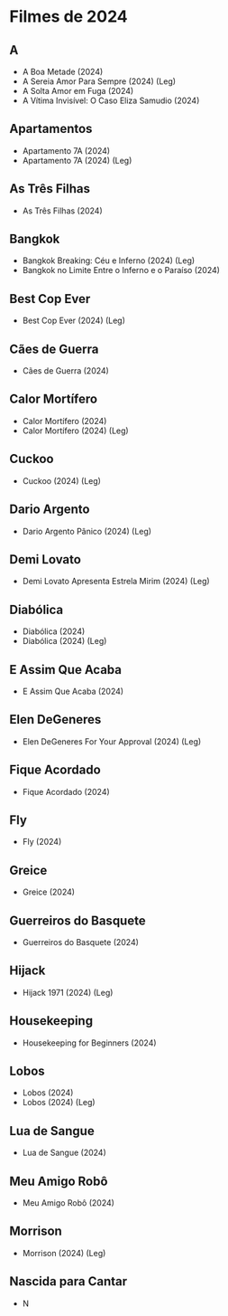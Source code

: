 # Filmes de 2024

## A
- A Boa Metade (2024)
- A Sereia Amor Para Sempre (2024) (Leg)
- A Solta Amor em Fuga (2024)
- A Vítima Invisível: O Caso Eliza Samudio (2024)

## Apartamentos
- Apartamento 7A (2024)
- Apartamento 7A (2024) (Leg)

## As Três Filhas
- As Três Filhas (2024)

## Bangkok
- Bangkok Breaking: Céu e Inferno (2024) (Leg)
- Bangkok no Limite Entre o Inferno e o Paraíso (2024)

## Best Cop Ever
- Best Cop Ever (2024) (Leg)

## Cães de Guerra
- Cães de Guerra (2024)

## Calor Mortífero
- Calor Mortífero (2024)
- Calor Mortífero (2024) (Leg)

## Cuckoo
- Cuckoo (2024) (Leg)

## Dario Argento
- Dario Argento Pânico (2024) (Leg)

## Demi Lovato
- Demi Lovato Apresenta Estrela Mirim (2024) (Leg)

## Diabólica
- Diabólica (2024)
- Diabólica (2024) (Leg)

## E Assim Que Acaba
- E Assim Que Acaba (2024)

## Elen DeGeneres
- Elen DeGeneres For Your Approval (2024) (Leg)

## Fique Acordado
- Fique Acordado (2024)

## Fly
- Fly (2024)

## Greice
- Greice (2024)

## Guerreiros do Basquete
- Guerreiros do Basquete (2024)

## Hijack
- Hijack 1971 (2024) (Leg)

## Housekeeping
- Housekeeping for Beginners (2024)

## Lobos
- Lobos (2024)
- Lobos (2024) (Leg)

## Lua de Sangue
- Lua de Sangue (2024)

## Meu Amigo Robô
- Meu Amigo Robô (2024)

## Morrison
- Morrison (2024) (Leg)

## Nascida para Cantar
- N
